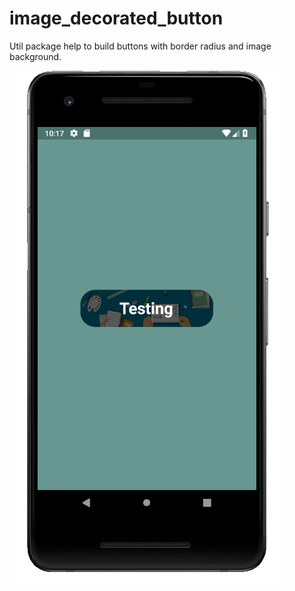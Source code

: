 # image_decorated_button

Util package help to build buttons with border radius and image background.

![](./Screenshot.png)
